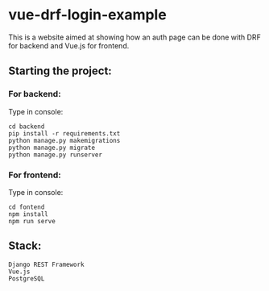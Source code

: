 # vue-drf-login-example

This is a website aimed at showing how an auth page can be done with DRF for backend and Vue.js for frontend.

## Starting the project:

### For backend:

Type in console:
```
cd backend
pip install -r requirements.txt
python manage.py makemigrations
python manage.py migrate
python manage.py runserver
```

### For frontend:

Type in console:
```
cd fontend
npm install
npm run serve
```


## Stack:
```
Django REST Framework
Vue.js
PostgreSQL
```
